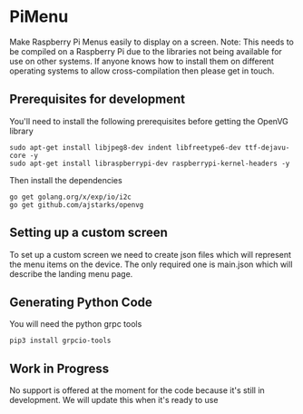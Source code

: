 # PiMenu
Make Raspberry Pi Menus easily to display on a screen. Note: This needs to be compiled on a Raspberry Pi due to the libraries not being available for use on other systems. If anyone knows how to install them on different operating systems to allow cross-compilation then please get in touch. 

## Prerequisites for development
You'll need to install the following prerequisites before getting the OpenVG library

```
sudo apt-get install libjpeg8-dev indent libfreetype6-dev ttf-dejavu-core -y
sudo apt-get install libraspberrypi-dev raspberrypi-kernel-headers -y
```

Then install the dependencies

```
go get golang.org/x/exp/io/i2c
go get github.com/ajstarks/openvg
```

## Setting up a custom screen
To set up a custom screen we need to create json files which will represent the menu items on the device. The only required one is main.json which will describe the landing menu page. 

## Generating Python Code
You will need the python grpc tools

```
pip3 install grpcio-tools
```

## Work in Progress
No support is offered at the moment for the code because it's still in development. We will update this when it's ready to use

